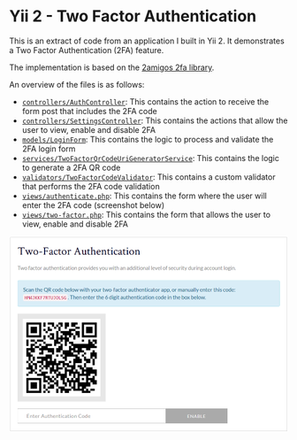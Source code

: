 # Yii 2 - Two Factor Authentication

This is an extract of code from an application I built in Yii 2. It demonstrates a Two Factor Authentication (2FA) feature.

The implementation is based on the [2amigos 2fa library](https://github.com/2amigos/2fa-library).

An overview of the files is as follows:

   - [`controllers/AuthController`](controllers/AuthController.php): This contains the action to receive the form post that includes the 2FA code
   - [`controllers/SettingsController`](controllers/SettingsController.php): This contains the actions that allow the user to view, enable and disable 2FA
   - [`models/LoginForm`](models/LoginForm.php): This contains the logic to process and validate the 2FA login form
   - [`services/TwoFactorQrCodeUriGeneratorService`](services/TwoFactorQrCodeUriGeneratorService.php): This contains the logic to generate a 2FA QR code
   - [`validators/TwoFactorCodeValidator`](validators/TwoFactorCodeValidator.php): This contains a custom validator that performs the 2FA code validation
   - [`views/authenticate.php`](views/authenticate.php): This contains the form where the user will enter the 2FA code (screenshot below)
   - [`views/two-factor.php`](views/two-factor.php): This contains the form that allows the user to view, enable and disable 2FA

![screenshot](2fa.png)
